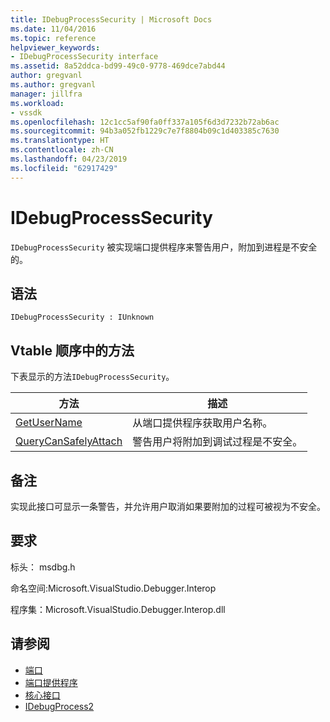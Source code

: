 ```yaml
---
title: IDebugProcessSecurity | Microsoft Docs
ms.date: 11/04/2016
ms.topic: reference
helpviewer_keywords:
- IDebugProcessSecurity interface
ms.assetid: 8a52ddca-bd99-49c0-9778-469dce7abd44
author: gregvanl
ms.author: gregvanl
manager: jillfra
ms.workload:
- vssdk
ms.openlocfilehash: 12c1cc5af90fa0ff337a105f6d3d7232b72ab6ac
ms.sourcegitcommit: 94b3a052fb1229c7e7f8804b09c1d403385c7630
ms.translationtype: HT
ms.contentlocale: zh-CN
ms.lasthandoff: 04/23/2019
ms.locfileid: "62917429"
---
```

# <a name="idebugprocesssecurity"></a>IDebugProcessSecurity
`IDebugProcessSecurity` 被实现端口提供程序来警告用户，附加到进程是不安全的。

## <a name="syntax"></a>语法

```
IDebugProcessSecurity : IUnknown
```

## <a name="methods-in-vtable-order"></a>Vtable 顺序中的方法
 下表显示的方法`IDebugProcessSecurity`。

|方法|描述|
|------------|-----------------|
|[GetUserName](../../../extensibility/debugger/reference/idebugprocesssecurity-getusername.md)|从端口提供程序获取用户名称。|
|[QueryCanSafelyAttach](../../../extensibility/debugger/reference/idebugprocesssecurity-querycansafelyattach.md)|警告用户将附加到调试过程是不安全。|

## <a name="remarks"></a>备注
 实现此接口可显示一条警告，并允许用户取消如果要附加的过程可被视为不安全。

## <a name="requirements"></a>要求
 标头： msdbg.h

 命名空间:Microsoft.VisualStudio.Debugger.Interop

 程序集：Microsoft.VisualStudio.Debugger.Interop.dll

## <a name="see-also"></a>请参阅
- [端口](../../../extensibility/debugger/ports.md)
- [端口提供程序](../../../extensibility/debugger/port-suppliers.md)
- [核心接口](../../../extensibility/debugger/reference/core-interfaces.md)
- [IDebugProcess2](../../../extensibility/debugger/reference/idebugprocess2.md)